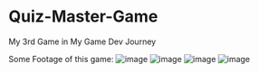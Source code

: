 # Quiz-Master-Game
My 3rd Game in My Game Dev Journey

Some Footage of this game:
![image](https://github.com/SadNguyen2107/Quiz-Master-Game/assets/126353303/e007a972-dc1b-41b6-be63-241ac1b8e590)
![image](https://github.com/SadNguyen2107/Quiz-Master-Game/assets/126353303/bfa19a06-9a3d-42d8-8c79-7a3155c7b1fe)
![image](https://github.com/SadNguyen2107/Quiz-Master-Game/assets/126353303/b0d693ed-2c11-454b-8850-6646716e781b)
![image](https://github.com/SadNguyen2107/Quiz-Master-Game/assets/126353303/520b64f4-5281-4e5e-a00a-099770d882d8)
